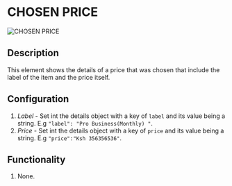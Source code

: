 # CHOSEN PRICE

![CHOSEN PRICE](https://i.postimg.cc/KzTXpGZM/Screenshot-2023-01-05-104330.png)

## Description

This element shows the details of a price that was chosen that include the label of the item and the price itself.

## Configuration

1. *Label* - Set int the details object with a key of `label` and its value being a string. E.g `"label": "Pro Business(Monthly) "`.
1. *Price* - Set int the details object with a key of `price` and its value being a string. E.g `"price":"Ksh 356356536"`.

## Functionality

1. None.
